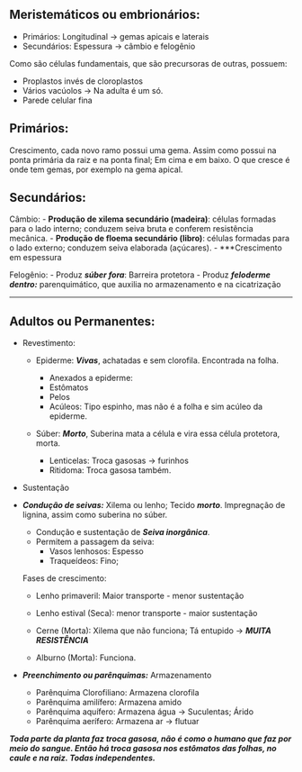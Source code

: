 ## Meristemáticos ou embrionários:

- Primários: Longitudinal -> gemas apicais e laterais
- Secundários: Espessura  -> câmbio e felogênio 

Como são células fundamentais, que são precursoras de outras, possuem:
- Proplastos invés de cloroplastos
- Vários vacúolos -> Na adulta é um só.
- Parede celular fina


## Primários: 

Crescimento, cada novo ramo possui uma gema. Assim como possui na ponta primária da raiz e na ponta final; Em cima e em baixo.
O que cresce é onde tem gemas, por exemplo na gema apical. 

## Secundários:

Câmbio: 
	- **Produção de xilema secundário (madeira)**: células formadas para o lado interno; conduzem seiva bruta e conferem resistência mecânica.
	- **Produção de floema secundário (libro)**: células formadas para o lado externo; conduzem seiva elaborada (açúcares).
	- ***Crescimento em espessura

Felogênio:
	- Produz ***súber fora***: Barreira protetora
	- Produz ***feloderme dentro:*** parenquimático, que auxilia no armazenamento e na cicatrização 

---

## Adultos ou Permanentes:

- Revestimento:
	- Epiderme: ***Vivas***, achatadas e sem clorofila. Encontrada na folha.
		- Anexados a epiderme:
		- Estômatos 
		- Pelos
		- Acúleos: Tipo espinho, mas não é a folha e sim acúleo da epiderme.

	- Súber: ***Morto***, Suberina mata a célula e vira essa célula protetora, morta. 
		- Lenticelas: Troca gasosas -> furinhos
		- Ritidoma: Troca gasosa também.


- Sustentação

- ***Condução de seivas:*** Xilema ou lenho; Tecido ***morto***. Impregnação de lignina, assim como suberina no súber.
	- Condução e sustentação de ***Seiva inorgânica***.
	- Permitem a passagem da seiva:
		- Vasos lenhosos: Espesso  
		- Traqueídeos: Fino; 

	Fases de crescimento:
	- Lenho primaveril: Maior transporte - menor sustentação
	- Lenho estival (Seca): menor transporte - maior sustentação

	- Cerne (Morta): Xilema que não funciona; Tá entupido -> ***MUITA RESISTÊNCIA***
	- Alburno (Morta): Funciona.

- ***Preenchimento ou parênquimas:*** Armazenamento
	- Parênquima Clorofiliano: Armazena clorofila 
	- Parênquima amilífero: Armazena amido
	- Parênquima aquífero: Armazena água -> Suculentas; Árido 
	- Parênquima aerífero: Armazena ar -> flutuar 


***Toda parte da planta faz troca gasosa, não é como o humano que faz por meio do sangue. Então há troca gasosa nos estômatos das folhas, no caule e na raiz. Todas independentes.***